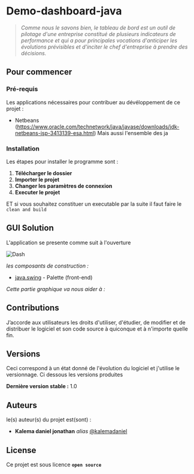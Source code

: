 # Demo-dashboard-java

  >*Comme nous le savons bien, le tableau de bord est un outil de pilotage d'une entreprise constitué de plusieurs indicateurs de performance et qui a pour principales vocations d'anticiper les évolutions prévisibles et d'inciter le chef d'entreprise à prendre des décisions.* 

## Pour commencer

### Pré-requis

Les applications nécessaires pour contribuer au dévéloppement de ce projet :

- Netbeans (https://www.oracle.com/technetwork/java/javase/downloads/jdk-netbeans-jsp-3413139-esa.html)
Mais aussi l'ensemble des ja

### Installation

Les étapes pour installer le programme sont :
1. **Télécharger le dossier**
2. **Importer le projet**
3. **Changer les paramètres de connexion**
4. **Executer le projet**

ET si vous souhaitez constituer un executable par la suite il faut faire le ``clean and build ``

## GUI Solution

L'application se presente comme suit à l'ouverture

![Dash](https://user-images.githubusercontent.com/51014164/132948125-ccbe9e10-9261-422c-b507-fd48a9bbdff9.JPG)

_les composants de construction :_

* [java.swing](https://www.javatpoint.com/java-swing) - Palette (front-end)

_Cette partie graphique va nous aider à :_

## Contributions

J’accorde aux utilisateurs les droits d'utiliser, d'étudier, de modifier et de distribuer le logiciel et son code source à quiconque et à n'importe quelle fin.

## Versions

Ceci correspond à un état donné de l'évolution du logiciel et j'utilise le versionnage. Ci dessous les versions produites

**Dernière version stable :** 1.0

## Auteurs
le(s) auteur(s) du projet est(sont) :
* **Kalema daniel jonathan** _alias_ [@kalemadaniel](https://github.com/kalemadaniel)

## License

Ce projet est sous licence **``open source``** 
